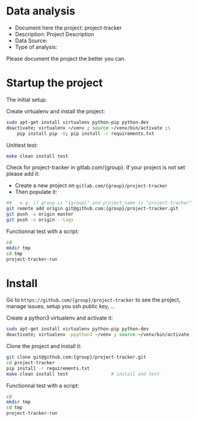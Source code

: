 # Data analysis
- Document here the project: project-tracker
- Description: Project Description
- Data Source:
- Type of analysis:

Please document the project the better you can.

# Startup the project

The initial setup.

Create virtualenv and install the project:
```bash
sudo apt-get install virtualenv python-pip python-dev
deactivate; virtualenv ~/venv ; source ~/venv/bin/activate ;\
    pip install pip -U; pip install -r requirements.txt
```

Unittest test:
```bash
make clean install test
```

Check for project-tracker in gitlab.com/{group}.
If your project is not set please add it:

- Create a new project on `gitlab.com/{group}/project-tracker`
- Then populate it:

```bash
##   e.g. if group is "{group}" and project_name is "project-tracker"
git remote add origin git@github.com:{group}/project-tracker.git
git push -u origin master
git push -u origin --tags
```

Functionnal test with a script:

```bash
cd
mkdir tmp
cd tmp
project-tracker-run
```

# Install

Go to `https://github.com/{group}/project-tracker` to see the project, manage issues,
setup you ssh public key, ...

Create a python3 virtualenv and activate it:

```bash
sudo apt-get install virtualenv python-pip python-dev
deactivate; virtualenv -ppython3 ~/venv ; source ~/venv/bin/activate
```

Clone the project and install it:

```bash
git clone git@github.com:{group}/project-tracker.git
cd project-tracker
pip install -r requirements.txt
make clean install test                # install and test
```
Functionnal test with a script:

```bash
cd
mkdir tmp
cd tmp
project-tracker-run
```
